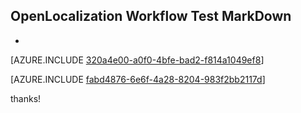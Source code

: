 ## OpenLocalization Workflow Test MarkDown
* 

[AZURE.INCLUDE [320a4e00-a0f0-4bfe-bad2-f814a1049ef8](calleeMd1.md)]



[AZURE.INCLUDE [fabd4876-6e6f-4a28-8204-983f2bb2117d](calleeMd2.md)]

 
thanks!